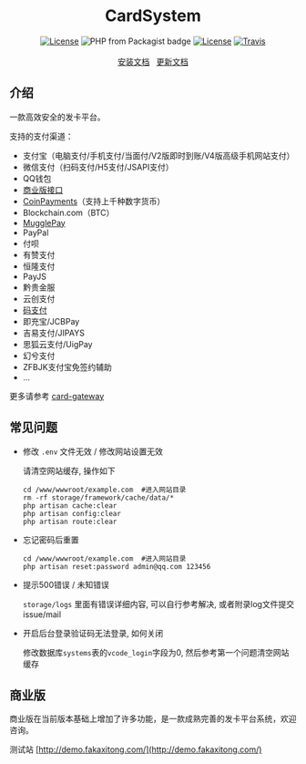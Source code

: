 <h1 align="center">CardSystem</h1>
<p align="center">
<a href="https://github.com/Tai7sy/card-system/releases"><img src="https://img.shields.io/badge/version-3.13-blue.svg?style=flat-square" alt="License"></a>
<img alt="PHP from Packagist badge" src="https://img.shields.io/badge/php-%3E%3D7.0.0-brightgreen.svg?style=flat-square">
<a href="https://opensource.org/licenses/MIT"><img src="https://img.shields.io/badge/License-MIT-brightgreen.svg?style=flat-square" alt="License"></a>
<a href="https://travis-ci.org/Tai7sy/card-system"><img src="https://img.shields.io/travis/Tai7sy/card-system.svg?style=flat-square" alt="Travis"></a>
<br><br>
<a href="https://github.com/Tai7sy/card-system/wiki/%E5%AE%89%E8%A3%85%E6%95%99%E7%A8%8B---BT%E9%9D%A2%E6%9D%BF">安装文档</a>&nbsp;&nbsp;
<a href="https://github.com/Tai7sy/card-system/wiki/%E6%9B%B4%E6%96%B0%E6%95%99%E7%A8%8B">更新文档</a>
</p>

## 介绍

一款高效安全的发卡平台。

支持的支付渠道：
* 支付宝（电脑支付/手机支付/当面付/V2版即时到账/V4版高级手机网站支付）
* 微信支付（扫码支付/H5支付/JSAPI支付）
* QQ钱包
* [商业版接口](https://www.anfaka.com/docs/api)
* [CoinPayments](https://www.coinpayments.net/index.php?ref=f818644d99b71d425b556573a5a44313)（支持上千种数字货币）
* Blockchain.com（BTC）
* [MugglePay](https://github.com/Tai7sy/card-gateway/tree/master/Pay/MugglePay)
* PayPal
* 付呗
* 有赞支付
* 恒隆支付
* PayJS
* 黔贵金服
* 云创支付
* [码支付](https://codepay.fateqq.com/i/29417)
* 即充宝/JCBPay
* 吉易支付/JIPAYS
* 思狐云支付/UigPay
* 幻兮支付
* ZFBJK支付宝免签约辅助
* ...

更多请参考 [card-gateway](https://github.com/Tai7sy/card-gateway)


## 常见问题
 - 修改 `.env` 文件无效 / 修改网站设置无效
 
   请清空网站缓存, 操作如下
   ```
   cd /www/wwwroot/example.com  #进入网站目录
   rm -rf storage/framework/cache/data/*
   php artisan cache:clear
   php artisan config:clear
   php artisan route:clear
   ```

 - 忘记密码后重置
   ```
   cd /www/wwwroot/example.com  #进入网站目录
   php artisan reset:password admin@qq.com 123456
   ```

 - 提示500错误 / 未知错误

   `storage/logs` 里面有错误详细内容, 可以自行参考解决, 或者附录log文件提交issue/mail	

 - 开启后台登录验证码无法登录, 如何关闭	

    修改数据库`systems`表的`vcode_login`字段为0, 然后参考第一个问题清空网站缓存



## 商业版

商业版在当前版本基础上增加了许多功能，是一款成熟完善的发卡平台系统，欢迎咨询。

测试站 [http://demo.fakaxitong.com/](http://demo.fakaxitong.com/)

